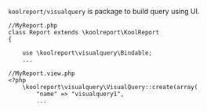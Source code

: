 `koolreport/visualquery` is package to build query using UI.

```
//MyReport.php
class Report extends \koolreport\KoolReport
{
    
    use \koolreport\visualquery\Bindable;
    ...
```

```
//MyReport.view.php
<?php
    \koolreport\visualquery\VisualQuery::create(array(
        "name" => "visualquery1",
        ...
```
